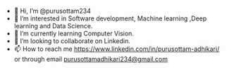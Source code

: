 - 👋 Hi, I’m @purusottam234
- 👀 I’m interested in Software development, Machine learning ,Deep learning and Data Science.
- 🌱 I’m currently learning Computer Vision.
- 💞️ I’m looking to collaborate on Linkedin.
- 📫 How to reach me https://www.linkedin.com/in/purusottam-adhikari/ or through email purusottamadhikari234@gmail.com

<!---
purusottam234/purusottam234 is a ✨ special ✨ repository because its `README.md` (this file) appears on your GitHub profile.
You can click the Preview link to take a look at your changes.
--->
